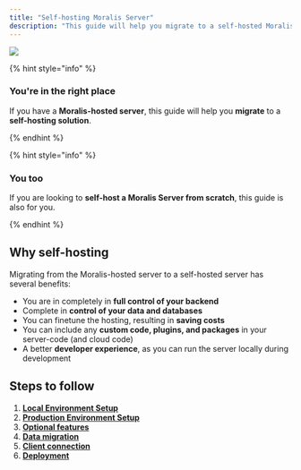 ```yaml
---
title: "Self-hosting Moralis Server"
description: "This guide will help you migrate to a self-hosted Moralis Server."
---
```


![](/img/content/53a7368-self-hosted-moralis-server-webpage-banner.webp)

{% hint style="info" %}

### You're in the right place

If you have a **Moralis-hosted server**, this guide will help you **migrate** to a **self-hosting solution**.

{% endhint %}

{% hint style="info" %}

### You too

If you are looking to **self-host a Moralis Server from scratch**, this guide is also for you.

{% endhint %}

## Why self-hosting

Migrating from the Moralis-hosted server to a self-hosted server has several benefits:

- You are in completely in **full control of your backend**
- Complete in **control of your data and databases**
- You can finetune the hosting, resulting in **saving costs**
- You can include any **custom code, plugins, and packages** in your server-code (and cloud code)
- A better **developer experience**, as you can run the server locally during development

## Steps to follow

1. [**Local Environment Setup**](https://v1docs.moralis.io/moralis-dapp/getting-started/self-hosting-moralis-server/local-environment-setup)
2. [**Production Environment Setup**](https://v1docs.moralis.io/moralis-dapp/getting-started/self-hosting-moralis-server/production-environment-setup)
3. [**Optional features**](https://v1docs.moralis.io/moralis-dapp/getting-started/self-hosting-moralis-server/optional-features)
4. [**Data migration**](https://v1docs.moralis.io/moralis-dapp/getting-started/self-hosting-moralis-server/migrate-data)
5. [**Client connection**](https://v1docs.moralis.io/moralis-dapp/getting-started/self-hosting-moralis-server/client-connection)
6. [**Deployment**](https://v1docs.moralis.io/moralis-dapp/getting-started/self-hosting-moralis-server/deployment)
